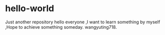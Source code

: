 # hello-world
Just another repository
hello everyone ,I want to learn something by myself ,Hope to achieve something someday.
wangyuting718.

